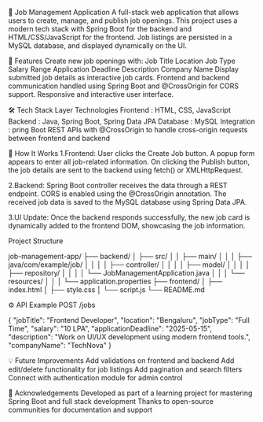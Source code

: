 📄 Job Management Application
A full-stack web application that allows users to create, manage, and publish job openings. This project uses a modern tech stack with Spring Boot for the backend and HTML/CSS/JavaScript for the frontend. Job listings are persisted in a MySQL database, and displayed dynamically on the UI.

🚀 Features
Create new job openings with:
Job Title
Location
Job Type
Salary Range
Application Deadline
Description
Company Name
Display submitted job details as interactive job cards.
Frontend and backend communication handled using Spring Boot and @CrossOrigin for CORS support.
Responsive and interactive user interface.


🛠 Tech Stack
Layer	Technologies
Frontend	    :    HTML, CSS, JavaScript
Backend	      :    Java, Spring Boot, Spring Data JPA
Database	    :    MySQL
Integration	  :    pring Boot REST APIs with @CrossOrigin to handle cross-origin requests between frontend and backend


🔧 How It Works
1.Frontend:
    User clicks the Create Job button.
    A popup form appears to enter all job-related information.
    On clicking the Publish button, the job details are sent to the backend using fetch() or XMLHttpRequest.

2.Backend:
  Spring Boot controller receives the data through a REST endpoint.
  CORS is enabled using the @CrossOrigin annotation.
  The received job data is saved to the MySQL database using Spring Data JPA.

3.UI Update:
  Once the backend responds successfully, the new job card is dynamically added to the frontend DOM, showcasing the job information.


Project Structure

job-management-app/
├── backend/
│   ├── src/
│   │   ├── main/
│   │   │   ├── java/com/example/job/
│   │   │   │   ├── controller/
│   │   │   │   ├── model/
│   │   │   │   ├── repository/
│   │   │   │   └── JobManagementApplication.java
│   │   │   └── resources/
│   │   │       └── application.properties
├── frontend/
│   ├── index.html
│   ├── style.css
│   └── script.js
└── README.md



⚙️ API Example
POST /jobs

{
  "jobTitle": "Frontend Developer",
  "location": "Bengaluru",
  "jobType": "Full Time",
  "salary": "10 LPA",
  "applicationDeadline": "2025-05-15",
  "description": "Work on UI/UX development using modern frontend tools.",
  "companyName": "TechNova"
}


💡 Future Improvements
    Add validations on frontend and backend
    Add edit/delete functionality for job listings
    Add pagination and search filters
    Connect with authentication module for admin control


🙌 Acknowledgements
    Developed as part of a learning project for mastering Spring Boot and full stack development
    Thanks to open-source communities for documentation and support



